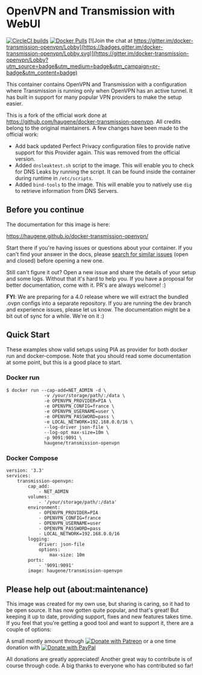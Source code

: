 # OpenVPN and Transmission with WebUI

[![CircleCI builds](https://img.shields.io/circleci/build/github/haugene/docker-transmission-openvpn)](https://circleci.com/gh/haugene/docker-transmission-openvpn)
[![Docker Pulls](https://img.shields.io/docker/pulls/haugene/transmission-openvpn.svg)](https://hub.docker.com/r/haugene/transmission-openvpn/)
[![Join the chat at https://gitter.im/docker-transmission-openvpn/Lobby](https://badges.gitter.im/docker-transmission-openvpn/Lobby.svg)](https://gitter.im/docker-transmission-openvpn/Lobby?utm_source=badge&utm_medium=badge&utm_campaign=pr-badge&utm_content=badge)

This container contains OpenVPN and Transmission with a configuration
where Transmission is running only when OpenVPN has an active tunnel.
It has built in support for many popular VPN providers to make the setup easier. 

This is a fork of the official work done at https://github.com/haugene/docker-transmission-openvpn. 
All credits belong to the original maintainers.
A few changes have been made to the official work:

* Add back updated Perfect Privacy configuration files to provide native support for this Provider again. This was removed from the official version.
* Added `dnsleaktest.sh` script to the image. This will enable you to check for DNS Leaks by running the script. It can be found inside the container during runtime in `/etc/scripts`.
* Added `bind-tools` to the image. This will enable you to natively use `dig` to retrieve information from DNS Servers.

## Before you continue

The documentation for this image is here:

https://haugene.github.io/docker-transmission-openvpn/

Start there if you're having issues or questions about your container.
If you can't find your answer in the docs, please
[search for similar issues](https://github.com/haugene/docker-transmission-openvpn/issues?q=is%3Aissue+your+issue)
(open and closed) before opening a new one.

Still can't figure it out? Open a new issue and share the details of your setup and some logs.
Without that it's hard to help you. If you have a proposal for better documentation, come
with it. PR's are always welcome! :)

**FYI**: We are preparing for a 4.0 release where we will extract the bundled .ovpn configs into a separate repository.
If you are running the dev branch and experience issues, please let us know.
The documentation might be a bit out of sync for a while. We're on it :)

## Quick Start

These examples show valid setups using PIA as provider for both
docker run and docker-compose. Note that you should read some documentation
at some point, but this is a good place to start.

### Docker run

```
$ docker run --cap-add=NET_ADMIN -d \
              -v /your/storage/path/:/data \
              -e OPENVPN_PROVIDER=PIA \
              -e OPENVPN_CONFIG=france \
              -e OPENVPN_USERNAME=user \
              -e OPENVPN_PASSWORD=pass \
              -e LOCAL_NETWORK=192.168.0.0/16 \
              --log-driver json-file \
              --log-opt max-size=10m \
              -p 9091:9091 \
              haugene/transmission-openvpn
```

### Docker Compose
```
version: '3.3'
services:
    transmission-openvpn:
        cap_add:
            - NET_ADMIN
        volumes:
            - '/your/storage/path/:/data'
        environment:
            - OPENVPN_PROVIDER=PIA
            - OPENVPN_CONFIG=france
            - OPENVPN_USERNAME=user
            - OPENVPN_PASSWORD=pass
            - LOCAL_NETWORK=192.168.0.0/16
        logging:
            driver: json-file
            options:
                max-size: 10m
        ports:
            - '9091:9091'
        image: haugene/transmission-openvpn
```

## Please help out (about:maintenance)
This image was created for my own use, but sharing is caring, so it had to be open source.
It has now gotten quite popular, and that's great! But keeping it up to date, providing support, fixes
and new features takes time. If you feel that you're getting a good tool and want to support it, there are a couple of options:

A small montly amount through [![Donate with Patreon](images/patreon.png)](https://www.patreon.com/haugene) or
a one time donation with [![Donate with PayPal](https://img.shields.io/badge/Donate-PayPal-green.svg)](https://www.paypal.com/cgi-bin/webscr?cmd=_s-xclick&hosted_button_id=73XHRSK65KQYC)

All donations are greatly appreciated! Another great way to contribute is of course through code.
A big thanks to everyone who has contributed so far!
